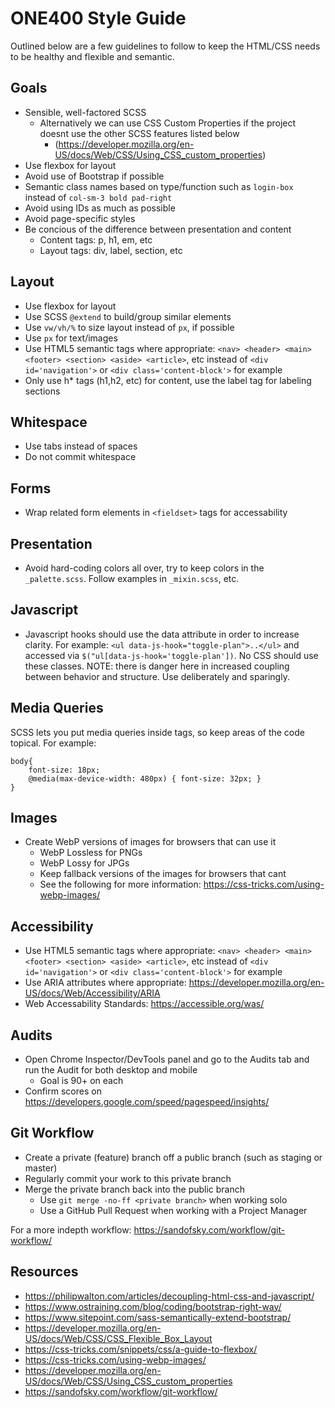 # ONE400 Style Guide
Outlined below are a few guidelines to follow to keep the HTML/CSS needs to be healthy and flexible and semantic.

## Goals
- Sensible, well-factored SCSS
  - Alternatively we can use CSS Custom Properties if the project doesnt use the other SCSS features listed below
    - (https://developer.mozilla.org/en-US/docs/Web/CSS/Using_CSS_custom_properties)
- Use flexbox for layout
- Avoid use of Bootstrap if possible
- Semantic class names based on type/function such as `login-box` instead of `col-sm-3 bold pad-right`
- Avoid using IDs as much as possible
- Avoid page-specific styles
- Be concious of the difference between presentation and content
  - Content tags: p, h1, em, etc
  - Layout tags: div, label, section, etc

## Layout
- Use flexbox for layout
- Use SCSS `@extend` to build/group similar elements
- Use `vw/vh/%` to size layout instead of `px`, if possible
- Use `px` for text/images
- Use HTML5 semantic tags where appropriate:  `<nav> <header> <main> <footer> <section> <aside> <article>`, etc instead of `<div id='navigation'>` or `<div class='content-block'>` for example
- Only use h* tags (h1,h2, etc) for content, use the label tag for labeling sections

## Whitespace
- Use tabs instead of spaces
- Do not commit whitespace

## Forms
- Wrap related form elements in `<fieldset>` tags for accessability

## Presentation
- Avoid hard-coding colors all over, try to keep colors in the `_palette.scss`. Follow examples in `_mixin.scss`, etc.

## Javascript
- Javascript hooks should use the data attribute in order to increase clarity. For example: `<ul data-js-hook="toggle-plan">..</ul>` and accessed via `$("ul[data-js-hook='toggle-plan'])`. No CSS should use these classes. NOTE: there is danger here in increased coupling between behavior and structure. Use deliberately and sparingly.

## Media Queries
SCSS lets you put media queries inside tags, so keep areas of the code topical. For example:

    body{
        font-size: 18px;
        @media(max-device-width: 480px) { font-size: 32px; }
    }

## Images
- Create WebP versions of images for browsers that can use it
  - WebP Lossless for PNGs
  - WebP Lossy for JPGs
  - Keep fallback versions of the images for browsers that cant
  - See the following for more information: https://css-tricks.com/using-webp-images/

## Accessibility
- Use HTML5 semantic tags where appropriate:  `<nav> <header> <main> <footer> <section> <aside> <article>`, etc instead of `<div id='navigation'>` or `<div class='content-block'>` for example
- Use ARIA attributes where appropriate: https://developer.mozilla.org/en-US/docs/Web/Accessibility/ARIA
- Web Accessability Standards: https://accessible.org/was/

## Audits
- Open Chrome Inspector/DevTools panel and go to the Audits tab and run the Audit for both desktop and mobile
    - Goal is 90+ on each
- Confirm scores on https://developers.google.com/speed/pagespeed/insights/

## Git Workflow
- Create a private (feature) branch off a public branch (such as staging or master)
- Regularly commit your work to this private branch
- Merge the private branch back into the public branch
  - Use `git merge -no-ff <private branch>` when working solo
  - Use a GitHub Pull Request when working with a Project Manager

For a more indepth workflow: https://sandofsky.com/workflow/git-workflow/


## Resources
- https://philipwalton.com/articles/decoupling-html-css-and-javascript/
- https://www.ostraining.com/blog/coding/bootstrap-right-way/
- https://www.sitepoint.com/sass-semantically-extend-bootstrap/
- https://developer.mozilla.org/en-US/docs/Web/CSS/CSS_Flexible_Box_Layout
- https://css-tricks.com/snippets/css/a-guide-to-flexbox/
- https://css-tricks.com/using-webp-images/
- https://developer.mozilla.org/en-US/docs/Web/CSS/Using_CSS_custom_properties
- https://sandofsky.com/workflow/git-workflow/
